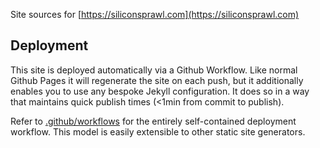 Site sources for [https://siliconsprawl.com](https://siliconsprawl.com)

## Deployment

This site is deployed automatically via a Github Workflow. Like normal Github
Pages it will regenerate the site on each push, but it additionally enables you
to use any bespoke Jekyll configuration. It does so in a way that maintains
quick publish times (<1min from commit to publish).

Refer to
[.github/workflows](https://github.com/elindsey/elindsey.github.io/tree/dev/.github/workflows)
for the entirely self-contained deployment workflow. This model is easily
extensible to other static site generators.
